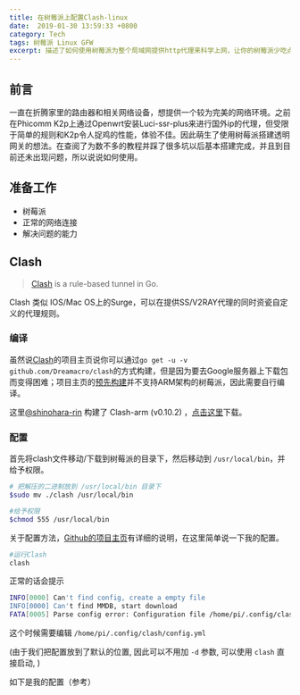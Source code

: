 ```yaml
---
title: 在树莓派上配置Clash-linux
date:  2019-01-30 13:59:33 +0800
category: Tech
tags: 树莓派 Linux GFW 
excerpt: 描述了如何使用树莓派为整个局域网提供http代理来科学上网，让你的树莓派少吃点灰（大雾）。
---
```


## 前言

一直在折腾家里的路由器和相关网络设备，想提供一个较为完美的网络环境。之前在Phicomm K2p上通过Openwrt安装Luci-ssr-plus来进行国外ip的代理，但受限于简单的规则和K2p令人捉鸡的性能，体验不佳。因此萌生了使用树莓派搭建透明网关的想法。在查阅了为数不多的教程并踩了很多坑以后基本搭建完成，并且到目前还未出现问题，所以说说如何使用。

## 准备工作

- 树莓派
- 正常的网络连接
- 解决问题的能力

## Clash

> [Clash](https://github.com/Dreamacro/clash) is a rule-based tunnel in Go.

Clash 类似 IOS/Mac OS上的Surge，可以在提供SS/V2RAY代理的同时资瓷自定义的代理规则。



### 编译

虽然说[Clash](https://github.com/Dreamacro/clash)的项目主页说你可以通过`go get -u -v github.com/Dreamacro/clash`的方式构建，但是因为要去Google服务器上下载包而变得困难；项目主页的[预先构建](https://github.com/Dreamacro/clash/releases)并不支持ARM架构的树莓派，因此需要自行编译。

这里[@shinohara-rin](https://github.com/shinohara-rin) 构建了 Clash-arm (v0.10.2) ，[点击这里](https://transfer.sh/V5YQg/clash)下载。

### 配置

首先将clash文件移动/下载到树莓派的目录下，然后移动到 `/usr/local/bin`，并给予权限。
```bash
# 把解压的二进制放到 /usr/local/bin 目录下
$sudo mv ./clash /usr/local/bin

#给予权限
$chmod 555 /usr/local/bin
```

关于配置方法，[Github的项目主页](https://github.com/Dreamacro/clash)有详细的说明，在这里简单说一下我的配置。

```bash
#运行Clash
clash
```

正常的话会提示

```bash
INFO[0000] Can't find config, create a empty file
INFO[0000] Can't find MMDB, start download
FATA[0005] Parse config error: Configuration file /home/pi/.config/clash/config.yml is empty
```

这个时候需要编辑 `/home/pi/.config/clash/config.yml`

(由于我们把配置放到了默认的位置, 因此可以不用加 `-d` 参数, 可以使用 `clash` 直接启动, )

如下是我的配置（参考）

```bash

```

